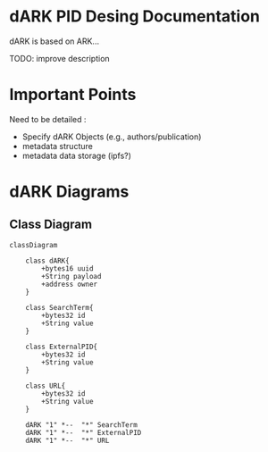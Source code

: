 
# dARK PID Desing Documentation

dARK is based on ARK... 

TODO: improve description

# Important Points

Need to be detailed : 

- Specify dARK Objects (e.g., authors/publication)
- metadata structure
- metadata data storage (ipfs?)

# dARK Diagrams

## Class Diagram

```mermaid
classDiagram

    class dARK{
        +bytes16 uuid
        +String payload
        +address owner
    }

    class SearchTerm{
        +bytes32 id
        +String value
    }

    class ExternalPID{
        +bytes32 id
        +String value
    }

    class URL{
        +bytes32 id
        +String value
    }

    dARK "1" *--  "*" SearchTerm
    dARK "1" *--  "*" ExternalPID
    dARK "1" *--  "*" URL
```
